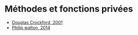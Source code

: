 # Méthodes et fonctions privées

 - [Douglas Crockford, 2001 ](http://javascript.crockford.com/private.html)
 - [Philip walton, 2014  ](http://philipwalton.com/articles/implementing-private-and-protected-members-in-javascript/)
